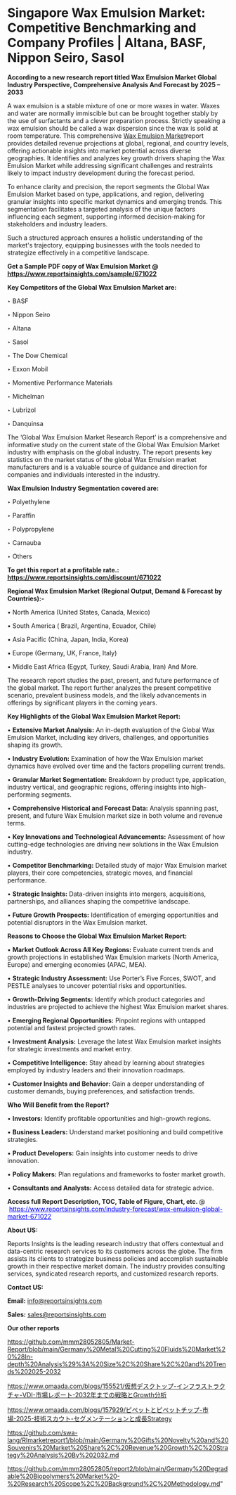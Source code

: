 # Singapore Wax Emulsion Market: Competitive Benchmarking and Company Profiles | Altana, BASF, Nippon Seiro, Sasol

<strong>According to a new research report titled Wax Emulsion Market Global Industry Perspective, Comprehensive Analysis And Forecast by 2025 – 2033</strong>

A wax emulsion is a stable mixture of one or more waxes in water. Waxes and water are normally immiscible but can be brought together stably by the use of surfactants and a clever preparation process. Strictly speaking a wax emulsion should be called a wax dispersion since the wax is solid at room temperature. This comprehensive <a href=https://www.reportsinsights.com/sample/671022>Wax Emulsion Market</a>report provides detailed revenue projections at global, regional, and country levels, offering actionable insights into market potential across diverse geographies. It identifies and analyzes key growth drivers shaping the Wax Emulsion Market while addressing significant challenges and restraints likely to impact industry development during the forecast period.

To enhance clarity and precision, the report segments the Global Wax Emulsion Market based on type, applications, and region, delivering granular insights into specific market dynamics and emerging trends. This segmentation facilitates a targeted analysis of the unique factors influencing each segment, supporting informed decision-making for stakeholders and industry leaders.

Such a structured approach ensures a holistic understanding of the market's trajectory, equipping businesses with the tools needed to strategize effectively in a competitive landscape.

<strong>Get a Sample PDF copy of Wax Emulsion Market </strong><strong>@<a href=https://www.reportsinsights.com/sample/671022 style=color:#0000ff;> https://www.reportsinsights.com/sample/671022</a></strong></font>

<strong>Key Competitors of the Global Wax Emulsion Market are:</strong>

‣ BASF

‣ Nippon Seiro

‣ Altana

‣ Sasol

‣ The Dow Chemical

‣ Exxon Mobil

‣ Momentive Performance Materials

‣ Michelman

‣ Lubrizol

‣ Danquinsa

The ‘Global Wax Emulsion Market Research Report’ is a comprehensive and informative study on the current state of the Global Wax Emulsion Market industry with emphasis on the global industry. The report presents key statistics on the market status of the global Wax Emulsion market manufacturers and is a valuable source of guidance and direction for companies and individuals interested in the industry.

<strong>Wax Emulsion Industry Segmentation covered are:</strong>

‣ Polyethylene

‣ Paraffin

‣ Polypropylene

‣ Carnauba

‣ Others

<strong>To get this report at a profitable rate.: <a href=https://www.reportsinsights.com/discount/671022 style=color:#0000ff;>https://www.reportsinsights.com/discount/671022</a></strong></font>

<strong>Regional Wax Emulsion Market (Regional Output, Demand &amp; Forecast by Countries):-</strong>

• North America (United States, Canada, Mexico)

• South America ( Brazil, Argentina, Ecuador, Chile)

• Asia Pacific (China, Japan, India, Korea)

• Europe (Germany, UK, France, Italy)

• Middle East Africa (Egypt, Turkey, Saudi Arabia, Iran) And More.

The research report studies the past, present, and future performance of the global market. The report further analyzes the present competitive scenario, prevalent business models, and the likely advancements in offerings by significant players in the coming years.

<strong>Key Highlights of the Global Wax Emulsion Market Report:</strong>

• <strong>Extensive Market Analysis:</strong> An in-depth evaluation of the Global Wax Emulsion Market, including key drivers, challenges, and opportunities shaping its growth.

• <strong>Industry Evolution:</strong> Examination of how the Wax Emulsion market dynamics have evolved over time and the factors propelling current trends.

• <strong>Granular Market Segmentation:</strong> Breakdown by product type, application, industry vertical, and geographic regions, offering insights into high-performing segments.

• <strong>Comprehensive Historical and Forecast Data:</strong> Analysis spanning past, present, and future Wax Emulsion market size in both volume and revenue terms.

• <strong>Key Innovations and Technological Advancements:</strong> Assessment of how cutting-edge technologies are driving new solutions in the Wax Emulsion industry.

• <strong>Competitor Benchmarking:</strong> Detailed study of major Wax Emulsion market players, their core competencies, strategic moves, and financial performance.

• <strong>Strategic Insights:</strong> Data-driven insights into mergers, acquisitions, partnerships, and alliances shaping the competitive landscape.

• <strong>Future Growth Prospects:</strong> Identification of emerging opportunities and potential disruptors in the Wax Emulsion market.

<strong>Reasons to Choose the Global Wax Emulsion Market Report:</strong>

• <strong>Market Outlook Across All Key Regions:</strong> Evaluate current trends and growth projections in established Wax Emulsion markets (North America, Europe) and emerging economies (APAC, MEA).

• <strong>Strategic Industry Assessment:</strong> Use Porter’s Five Forces, SWOT, and PESTLE analyses to uncover potential risks and opportunities.

• <strong>Growth-Driving Segments:</strong> Identify which product categories and industries are projected to achieve the highest Wax Emulsion market shares.

• <strong>Emerging Regional Opportunities:</strong> Pinpoint regions with untapped potential and fastest projected growth rates.

• <strong>Investment Analysis:</strong> Leverage the latest Wax Emulsion market insights for strategic investments and market entry.

• <strong>Competitive Intelligence:</strong> Stay ahead by learning about strategies employed by industry leaders and their innovation roadmaps.

• <strong>Customer Insights and Behavior:</strong> Gain a deeper understanding of customer demands, buying preferences, and satisfaction trends.

<strong>Who Will Benefit from the Report?</strong>

• <strong>Investors:</strong> Identify profitable opportunities and high-growth regions.

• <strong>Business Leaders:</strong> Understand market positioning and build competitive strategies.

• <strong>Product Developers:</strong> Gain insights into customer needs to drive innovation.

• <strong>Policy Makers:</strong> Plan regulations and frameworks to foster market growth.

• <strong>Consultants and Analysts:</strong> Access detailed data for strategic advice.
</ul>
<strong>Access full Report Description, TOC, Table of Figure, Chart, etc. </strong>@  <a href=https://www.reportsinsights.com/industry-forecast/wax-emulsion-global-market-671022 style=color:#0000ff;>https://www.reportsinsights.com/industry-forecast/wax-emulsion-global-market-671022</a></font>

<strong><strong>About US</strong>:</strong>

Reports Insights is the leading research industry that offers contextual and data-centric research services to its customers across the globe. The firm assists its clients to strategize business policies and accomplish sustainable growth in their respective market domain. The industry provides consulting services, syndicated research reports, and customized research reports.

<strong>Contact US:</strong>

<p class=""""><b>Email:</b> <a href=mailto:info@reportsinsights.com>info@reportsinsights.com</a></p>
<p class=""""><b>Sales:</b> <a href=mailto:sales@reportsinsights.com>sales@reportsinsights.com</a></p>

<strong>Our other reports</strong>

<a href=https://github.com/mmm28052805/Market-Report/blob/main/Germany%20Metal%20Cutting%20Fluids%20Market%20%28In-depth%20Analysis%29%3A%20Size%2C%20Share%2C%20and%20Trends%202025-2032>https://github.com/mmm28052805/Market-Report/blob/main/Germany%20Metal%20Cutting%20Fluids%20Market%20%28In-depth%20Analysis%29%3A%20Size%2C%20Share%2C%20and%20Trends%202025-2032</a>

<a href=https://www.omaada.com/blogs/155521/仮想デスクトップ-インフラストラクチャ-VDI-市場レポート-2032年までの戦略とGrowth分析>https://www.omaada.com/blogs/155521/仮想デスクトップ-インフラストラクチャ-VDI-市場レポート-2032年までの戦略とGrowth分析</a>

<a href=https://www.omaada.com/blogs/157929/ピペットとピペットチップ-市場-2025-技術スカウト-セグメンテーションと成長Strategy>https://www.omaada.com/blogs/157929/ピペットとピペットチップ-市場-2025-技術スカウト-セグメンテーションと成長Strategy</a>

<a href=https://github.com/swa-lang/RImarketreport1/blob/main/Germany%20Gifts%20Novelty%20and%20Souvenirs%20Market%20Share%2C%20Revenue%20Growth%2C%20Strategy%20Analysis%20By%202032.md>https://github.com/swa-lang/RImarketreport1/blob/main/Germany%20Gifts%20Novelty%20and%20Souvenirs%20Market%20Share%2C%20Revenue%20Growth%2C%20Strategy%20Analysis%20By%202032.md</a>

<a href=https://github.com/mmm28052805/report2/blob/main/Germany%20Degradable%20Biopolymers%20Market%20-%20Research%20Scope%2C%20Background%2C%20Methodology.md>https://github.com/mmm28052805/report2/blob/main/Germany%20Degradable%20Biopolymers%20Market%20-%20Research%20Scope%2C%20Background%2C%20Methodology.md</a>"

